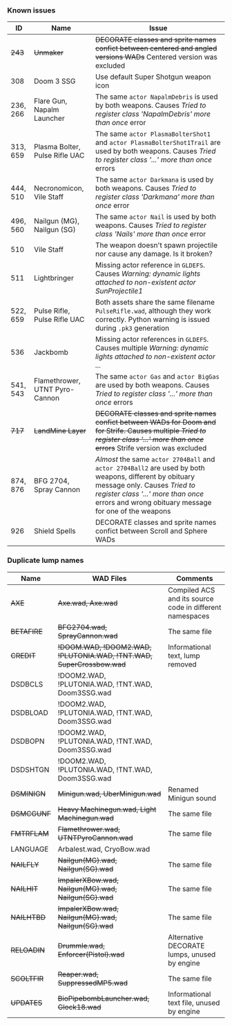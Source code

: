 ### Known issues

|ID |Name | Issue |
|---|-----|-------|
|~~243~~|~~Unmaker~~|~~DECORATE classes and sprite names confict between centered and angled versions WADs~~ Centered version was excluded|
|308|Doom 3 SSG|Use default Super Shotgun weapon icon|
|236, 266|Flare Gun, Napalm Launcher|The same `actor NapalmDebris` is used by both weapons. Causes _Tried to register class 'NapalmDebris' more than once_ error|
|313, 659|Plasma Bolter, Pulse Rifle UAC|The same `actor PlasmaBolterShot1` and `actor PlasmaBolterShot1Trail` are used by both weapons. Causes _Tried to register class '...' more than once_ errors|
|444, 510|Necronomicon, Vile Staff|The same `actor Darkmana` is used by both weapons. Causes _Tried to register class 'Darkmana' more than once_ error|
|496, 560|Nailgun (MG), Nailgun (SG)|The same `actor Nail` is used by both weapons. Causes _Tried to register class 'Nails' more than once_ error|
|510|Vile Staff|The weapon doesn't spawn projectile nor cause any damage. Is it broken?|
|511|Lightbringer|Missing actor reference in `GLDEFS`. Causes _Warning: dynamic lights attached to non-existent actor SunProjectile1_|
|522, 659|Pulse Rifle, Pulse Rifle UAC|Both assets share the same filename `PulseRifle.wad`, although they work correctly. Python warning is issued during `.pk3` generation|
|536|Jackbomb|Missing actor references in `GLDEFS`. Causes multiple _Warning: dynamic lights attached to non-existent actor ..._|
|541, 543|Flamethrower, UTNT Pyro-Cannon|The same `actor Gas` and `actor BigGas` are used by both weapons. Causes _Tried to register class '...' more than once_ errors|
|~~717~~|~~LandMine Layer~~|~~DECORATE classes and sprite names confict between WADs for Doom and for Strife. Causes multiple _Tried to register class '...' more than once_ errors~~ Strife version was excluded|
|874, 876|BFG 2704, Spray Cannon|_Almost_ the same `actor 2704Ball` and `actor 2704Ball2` are used by both weapons, different by obituary message only. Causes _Tried to register class '...' more than once_ errors and wrong obituary message for one of the weapons|
|926|Shield Spells|DECORATE classes and sprite names confict between Scroll and Sphere WADs|

### Duplicate lump names
|Name|WAD Files|Comments|
|---|---|---|
|~~AXE~~|~~Axe.wad, Axe.wad~~|Compiled ACS and its source code in different namespaces|
|~~BETAFIRE~~|~~BFG2704.wad, SprayCannon.wad~~|The same file|
|~~CREDIT~~|~~!DOOM.WAD, !DOOM2.WAD, !PLUTONIA.WAD, !TNT.WAD, SuperCrossbow.wad~~|Informational text, lump removed|
|DSDBCLS|!DOOM2.WAD, !PLUTONIA.WAD, !TNT.WAD, Doom3SSG.wad||
|DSDBLOAD|!DOOM2.WAD, !PLUTONIA.WAD, !TNT.WAD, Doom3SSG.wad||
|DSDBOPN|!DOOM2.WAD, !PLUTONIA.WAD, !TNT.WAD, Doom3SSG.wad||
|DSDSHTGN|!DOOM2.WAD, !PLUTONIA.WAD, !TNT.WAD, Doom3SSG.wad||
|~~DSMINIGN~~|~~Minigun.wad, UberMinigun.wad~~|Renamed Minigun sound|
|~~DSMCGUNF~~|~~Heavy Machinegun.wad, Light Machinegun.wad~~|The same file|
|~~FMTRFLAM~~|~~Flamethrower.wad, UTNTPyroCannon.wad~~|The same file|
|LANGUAGE|Arbalest.wad, CryoBow.wad||
|~~NAILFLY~~|~~Nailgun(MG).wad, Nailgun(SG).wad~~|The same file|
|~~NAILHIT~~|~~ImpalerXBow.wad, Nailgun(MG).wad, Nailgun(SG).wad~~|The same file|
|~~NAILHTBD~~|~~ImpalerXBow.wad, Nailgun(MG).wad, Nailgun(SG).wad~~|The same file|
|~~RELOADIN~~|~~Drummle.wad, Enforcer(Pistol).wad~~|Alternative DECORATE lumps, unused by engine|
|~~SCOLTFIR~~|~~Reaper.wad, SuppressedMP5.wad~~|The same file|
|~~UPDATES~~|~~BioPipebombLauncher.wad, Glock18.wad~~|Informational text file, unused by engine|
